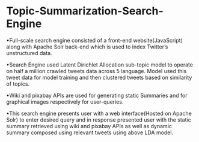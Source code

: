 # Topic-Summarization-Search-Engine
•Full-scale search engine consisted of a front-end website(JavaScript) along with Apache Solr back-end which is used to index Twitter’s unstructured data.

•Search Engine used Latent Dirichlet Allocation sub-topic model to operate on half a million crawled tweets data across 5 language. Model used this tweet data for model training and then clustered tweets based on similarity of topics.

•Wiki and pixabay APIs are used for generating static Summaries and for graphical images respectively for user-queries.

•This search engine presents user with a web interface(Hosted on Apache Solr) to enter desired query and in response presented user with the static summary retrieved using wiki and pixabay APIs as well as dynamic summary composed using relevant tweets using above LDA model.
